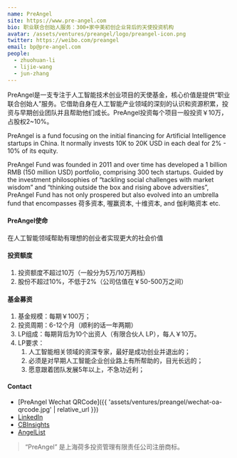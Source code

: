 ```yaml
---
name: PreAngel
site: https://www.pre-angel.com
bio: 职业联合创始人服务：300+家中美初创企业背后的天使投资机构
avatar: /assets/ventures/preangel/logo/preangel-icon.png
twitter: https://weibo.com/preangel
email: bp@pre-angel.com
people:
  - zhuohuan-li
  - lijie-wang
  - jun-zhang
---
```


PreAngel是一支专注于人工智能技术创业项目的天使基金，核心价值是提供“职业联合创始人”服务。它借助自身在人工智能产业领域的深刻的认识和资源积累，投资与早期创业团队并且帮助他们成长。PreAngel投资每个项目一般投资￥10万，占股权2~10%。

PreAngel is a fund focusing on the initial financing for Artificial Intelligence startups in China. It normally invests 10K to 20K USD in each deal for 2% - 10% of its equity.

PreAngel Fund was founded in 2011 and over time has developed a 1 billion RMB (150 million USD) portfolio, comprising 300 tech startups. Guided by the investment philosophies of “tackling social challenges with market wisdom” and “thinking outside the box and rising above adversities”, PreAngel Fund has not only prospered but also evolved into an umbrella fund that encompasses 荷多资本, 喔赢资本, 十维资本, and 伽利略资本 etc.

#### PreAngel使命

在人工智能领域帮助有理想的创业者实现更大的社会价值

#### 投资额度

1. 投资额度不超过10万（一般分为5万/10万两档）
1. 股份不超过10%，不低于2%（公司估值在￥50-500万之间）

#### 基金募资

1. 基金规模：每期￥100万；
1. 投资周期：6-12个月（顺利的话一年两期）
1. LP组成：每期背后为10个出资人（有限合伙人 LP），每人￥10万。
1. LP要求：
    1. 人工智能相关领域的资深专家，最好是成功创业并退出的；
    1. 必须是对早期人工智能企业创业路上有所帮助的，目光长远的；
    1. 愿意跟着团队发展5年以上，不急功近利；

#### Contact

- [PreAngel Wechat QRCode]({{ 'assets/ventures/preangel/wechat-oa-qrcode.jpg' | relative_url }})
- [LinkedIn](https://linkedin.com/company/preangel/)
- [CBInsights](https://www.cbinsights.com/investor/preangel)
- [AngelList](https://angel.co/preangel)

> “PreAngel” 是上海荷多投资管理有限责任公司注册商标。

